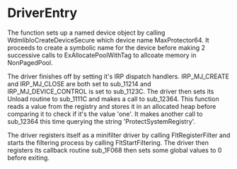 # DriverEntry
The function sets up a named device object by calling WdmlibIoCreateDeviceSecure which device name MaxProtector64. It proceeds to create a symbolic name for the device before making 2 successive calls to ExAllocatePoolWithTag to allcoate memory in NonPagedPool.

The driver finishes off by setting it's IRP dispatch handlers. IRP_MJ_CREATE and IRP_MJ_CLOSE are both set to sub_11214 and IRP_MJ_DEVICE_CONTROL is set to sub_1123C. The driver then sets its Unload routine to sub_1111C and makes a call to sub_12364. This function reads a value from the registry and stores it in an allocated heap before comparing it to check if it's the value 'one'. It makes another call to sub_12364 this time querying the string 'ProtectSystemRegistry'. 

The driver registers itself as a minifilter driver by calling FltRegisterFilter and starts the filtering process  by calling FltStartFiltering. The driver then registers its callback routine sub_1F068 then sets some global values to 0 before exiting.